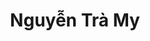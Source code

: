 ---
layout: album_gallery
resource: instagram
title: "Nguyễn Trà My"
description: "Instagram albums of Nguyễn Trà My</br>. Username: teamy_99"
active: gallery
images:
- image_path: /teamy_99/0/20230602_120328_350637084_614823217269572_3395254699230234986_n.jpg
  gallery-folder: /gallery/teamy_99/0/
  gallery-name: 0
  gallery-date: April 2025
- image_path: /teamy_99/1/20210816_153316_236624137_533400041070164_1656177355629931203_n.jpg
  gallery-folder: /gallery/teamy_99/1/
  gallery-name: 1
  gallery-date: April 2025
- image_path: /teamy_99/1+/20220830_213223_302417266_2868584266784006_4117077411917096999_n.jpg
  gallery-folder: /gallery/teamy_99/1+/
  gallery-name: 1+
  gallery-date: April 2025
- image_path: /teamy_99/2/20230203_134103_322916519_854189072407988_7590115682669327391_n.jpg
  gallery-folder: /gallery/teamy_99/2/
  gallery-name: 2
  gallery-date: April 2025
- image_path: /teamy_99/2+/20211107_155420_254677856_1074861303274975_4832007630213878821_n.jpg
  gallery-folder: /gallery/teamy_99/2+/
  gallery-name: 2+
  gallery-date: April 2025
- image_path: /teamy_99/7/20231124_120127_404595196_18379222780065911_5160318528301003342_n.jpg
  gallery-folder: /gallery/teamy_99/7/
  gallery-name: 7
  gallery-date: April 2025
- image_path: /teamy_99/8/20231121_181556_402904010_18378745477065911_493269595483372894_n.jpg
  gallery-folder: /gallery/teamy_99/8/
  gallery-name: 8
  gallery-date: April 2025
- image_path: /teamy_99/9/20240304_195836_431338137_18399759118065911_9037608192120630706_n.jpg
  gallery-folder: /gallery/teamy_99/9/
  gallery-name: 9
  gallery-date: April 2025
---
